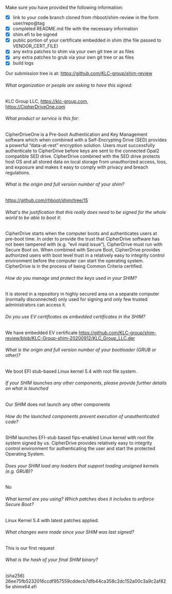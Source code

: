 Make sure you have provided the following information:

 - [x] link to your code branch cloned from rhboot/shim-review in the form user/repo@tag
 - [x] completed README.md file with the necessary information
 - [x] shim.efi to be signed
 - [x] public portion of your certificate embedded in shim (the file passed to VENDOR_CERT_FILE)
 - [x] any extra patches to shim via your own git tree or as files
 - [x] any extra patches to grub via your own git tree or as files
 - [x] build logs

Our submission tree is at: https://github.com/KLC-group/shim-review

###### What organization or people are asking to have this signed:
KLC Group LLC, 
https://klc-group.com,  
https://CipherDriveOne.com 

###### What product or service is this for:
CipherDriveOne is a Pre-boot Authentication and Key Management software which
when combined with a Self-Encrypting Drive (SED) provides a powerful 
“data-at-rest” encryption solution. Users must successfully authenticate to 
CipherDrive before keys are sent to the connected Opal2 compatible SED drive.
CipherDrive combined with the SED drive protects host OS and all stored data on
local storage from unauthorized access, loss, and exposure and makes it easy to
comply with privacy and breach regulations.

###### What is the origin and full version number of your shim?
https://github.com/rhboot/shim/tree/15

###### What's the justification that this really does need to be signed for the whole world to be able to boot it:
CipherDrive starts when the computer boots and authenticates users at pre-boot time.
In order to provide the trust that CipherDrive software has not been tampered with
(e.g. “evil maid issue”), CipherDrive must run with Secure Boot on. When combined
with Secure Boot, CipherDrive provides authorized users with boot level trust in a
relatively easy to integrity control environment before the computer can start the
operating system. CipherDrive is in the process of being Common Criteria certified.

###### How do you manage and protect the keys used in your SHIM?
It is stored in a repository in highly secured area on a separate computer
(normally disconnected) only used for signing and only few trusted 
administrators can access it.


###### Do you use EV certificates as embedded certificates in the SHIM?
We have embedded EV certificate
https://github.com/KLC-group/shim-review/blob/KLC-Group-shim-20200912/KLC_Group_LLC.der

###### What is the origin and full version number of your bootloader (GRUB or other)?
We boot EFI stub-based Linux kernel 5.4 with root file system.

###### If your SHIM launches any other components, please provide further details on what is launched
Our SHIM does not launch any other components

###### How do the launched components prevent execution of unauthenticated code?
SHIM launches EFI-stub based fips-enabled Linux kernel with root file system signed by us.
CipherDrive provides relatively easy to integrity control environment for authenticating
the user and start the protected Operating System.

###### Does your SHIM load any loaders that support loading unsigned kernels (e.g. GRUB)?
No

###### What kernel are you using? Which patches does it includes to enforce Secure Boot?
Linux Kernel 5.4 with latest patches applied.

###### What changes were made since your SHIM was last signed?
This is our first request

###### What is the hash of your final SHIM binary?
(sha256) 26ee75fb5232016ccdf957559cddecb7dfb44ca358c2dc152a00c3a9c2af825e shimx64.efi
